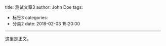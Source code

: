 title: 测试文章3
author: John Doe
tags:
  - 标签3
categories:
  - 分类2
date: 2018-02-03 15:20:00
---
这里是正文。